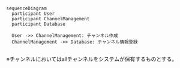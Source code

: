 ```mermaid

sequenceDiagram
  participant User
  participant ChannelManagement
  participant Database

  User ->> ChannelManagement: チャンネル作成
  ChannelManagement ->> Database: チャンネル情報登録


```

※チャンネルにおいてはallチャンネルをシステムが保有するものとする。
